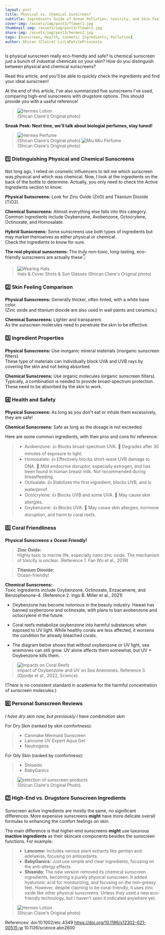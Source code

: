 ```yaml
---
layout: post
title: Physical vs. Chemical Sunscreen?
subtitle: Ingredients Guide of Ocean Pollution, toxicity, and Skin Feeling
cover-img: /assets/img/post3/flower1.jpg
thumbnail-img: /assets/img/post3/flower2.jpg
share-img: /assets/img/post3/hermes2.jpg
tags: [Sunscreen, Health, Cosmetic Ingredients, Pollution]
author: Shican (Claire) Li/LaPetitePrincessa
---
```

               
Is physical sunscreen really eco-friendly and safe? Is chemical sunscreen just a bunch of industrial chemicals on your skin? How do you distinguish between physical and chemical sunscreens?

Read this article, and you'll be able to quickly check the ingredients and find your ideal sunscreen!

At the end of this article, I've also summarized five sunscreens I've used, comparing high-end sunscreens with drugstore options. This should provide you with a useful reference!

>![Hermes Lotion][cover1]   
>(Shican Claire's Original photo)

**Sneak Peek: Next time, we'll talk about biologial perfumes, stay tuned!**

>![Hermes Perfume][perfume]   
>(Shican Claire's Original photo)
>![Miu Miu Perfume][miumiu]   
>(Shican Claire's Original photo)


### 1️⃣ Distinguishing Physical and Chemical Sunscreens
Not long ago, I relied on cosmetic influencers to tell me which sunscreen was physical and which was chemical. Now, I look at the ingredients on the back of the bottle to determine. Actually, you only need to check the Active Ingredients section to know:

**Physical Sunscreens:** Look for Zinc Oxide (ZnO) and Titanium Dioxide (TiO2).

**Chemical Sunscreens:** Almost everything else falls into this category.   
Common ingredients include Oxybenzone, Avobenzone, Octocrylene, Octinoxate, and Homosalate.

**Hybrid Sunscreens:** Some sunscreens use both types of ingredients but may market themselves as either physical or chemical.   
Check the ingredients to know for sure.

**The real physical sunscreens:** The truly non-toxic, long-lasting, eco-friendly sunscreens are actually these👇

>![Wearing Hats][flower2]   
>Hats & Cover Shirts & Sun Glasses (Shican Claire's Original photo)


### 2️⃣ Skin Feeling Comparison

**Physical Sunscreens:** Generally thicker, often tinted, with a white base color.  
(Zinc oxide and titanium dioxide are also used in wall paints and ceramics.)

**Chemical Sunscreens:** Lighter and transparent.   
As the sunscreen molecules need to penetrate the skin to be effective.


### 3️⃣ Ingredient Properties

**Physical Sunscreens:** Use inorganic mineral materials (inorganic sunscreen filters).   
These type of materials can individually block UVA and UVB rays by covering the skin and not being absorbed.

**Chemical Sunscreens:** Use organic molecules (organic sunscreen filters).   
Typically, a combination is needed to provide broad-spectrum protection. These need to be absorbed by the skin to work.


### 4️⃣ Health and Safety

**Physical Sunscreens:** As long as you don't eat or inhale them excessively, they are safe!

**Chemical Sunscreens:** Safe as long as the dosage is not exceeded.  

Here are some common ingredients, with their pros and cons for reference:

>* Avobenzone: 👍 Blocks broad-spectrum UVA. 🙅 Degrades after 30 minutes of exposure to light.  
>* Homosalate: 👍 Effectively blocks short-wave UVB damage to DNA. 🙅 Mild endocrine disruptor, especially estrogen, and has been found in human breast milk. Not recommended during breastfeeding.
>* Octisalate: 👍 Stabilizes the first ingredient, blocks UVB, and is waterproof.  
>* Octocrylene: 👍 Blocks UVB and some UVA. 🙅 May cause skin allergies.    
>* Oxybenzone: 👍 Blocks UVA. 🙅 May cause skin allergies, hormone disruption, and harm to coral reefs.


### 5️⃣ Coral Friendliness

**Physical Sunscreens ≠ Ocean Friendly!**

>**Zinc Oxide:**  
>Highly toxic to marine life, especially nano zinc oxide. The mechanism of toxicity is unclear. (Reference 1. Fan Wu et al., 2019)   

>**Titanium Dioxide:**    
>Ocean-friendly!

**Chemical Sunscreens:**   
Toxic ingredients include Oxybenzone, Octinoxate, Enzacamene, and Benzophenone-4. (Reference 2. Ingo B. Miller et al., 2021)
* Oxybenzone has become notorious in the beauty industry. Hawaii has banned oxybenzone and octinoxate, with plans to ban avobenzone and octocrylene in the future.

* Coral reefs metabolize oxybenzone into harmful substances when exposed to UV light. While healthy corals are less affected, it worsens the condition for already bleached corals.

* The diagram below shows that without oxybenzone or UV light, sea anemones can still grow. UV alone affects them somewhat, but UV + Oxybenzone kills them.

>![Impacts on Coral Reefs][coral]   
>Impact of Oxybenzone and UV on Sea Anemones. Reference 3. (Djordje et al., 2022, Science).

(There is no consistent standard in academia for the harmful concentration of sunscreen molecules.)


### 6️⃣ Personal Sunscreen Reviews
_I have dry skin now, but previously I have combination skin_

For Dry Skin (ranked by skin comfortness):

>* Canmake Mermaid Sunscreen    
>* Lancome UV Expert Aqua Gel    
>* Neutrogena    

For Oily Skin (ranked by comfortness):    

>* Shiseido   
>* BabyGanics

>![selection of sunscreen products][sunscreens]     
>(Shican Claire's Original Photo).


### 7️⃣ High-End vs. Drugstore Sunscreen Ingredients

Sunscreen active ingredients are mostly the same, no significant differences. More expensive sunscreens **might** have more delicate overall formulas to enhancing the comfort feelings on skin.   

The main difference is that higher-end sunscreens **might** use luxurious **inactive ingredients** as their skincare components besides the sunscreen functions. For example:
>* **Lancome:** Includes various plant extracts like gentian and edelweiss, focusing on antioxidants.    
>* **BabyGanics:** Just use simple and clear ingredients, focusing on the anti-allergy effects.   
>* **Shiseido:** The new version removed its chemical sunscreen ingredients, becoming a purely physical sunscreen. It  added hyaluronic acid for moisturizing, and focusing on the non-greasy feel. However, despite claiming to be coral-friendly, it uses zinc oxide like other physical sunscreens. Unless they used a new eco-friendly technology, but I haven't seen it indicated anywhere yet.

>![Hermes Lotion][hermes1]   
>(Shican Claire's Original photo)

References:
doi:10.1002/etc.4349
https://doi.org/10.1186/s12302-021-00515-w
10.1126/science.abn2600



[cover1]: /assets/img/post3/cover1.jpg
[cover2]: /assets/img/post3/cover2.jpg
[perfume]: /assets/img/post3/perfume.jpg
[flower1]: /assets/img/post3/flower1.jpg
[flower2]: /assets/img/post3/flower2.jpg
[coral]: /assets/img/post3/coral.jpg
[hermes1]: /assets/img/post3/hermes1.jpg
[miumiu]: /assets/img/post3/miumiu.jpg
[sunscreens]: /assets/img/post3/sunscreens.jpg
